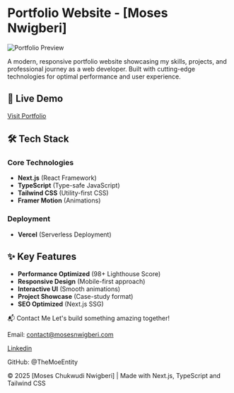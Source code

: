 # Portfolio Website - [Moses Nwigberi]

![Portfolio Preview](https://mosesnwigberi.com/portfolio.png)

A modern, responsive portfolio website showcasing my skills, projects, and professional journey as a web developer. Built with cutting-edge technologies for optimal performance and user experience.

## 🔗 Live Demo

[Visit Portfolio](https://mosesnwigberi.com/)

## 🛠 Tech Stack

### Core Technologies

- **Next.js** (React Framework)
- **TypeScript** (Type-safe JavaScript)
- **Tailwind CSS** (Utility-first CSS)
- **Framer Motion** (Animations)

### Deployment

- **Vercel** (Serverless Deployment)

## ✨ Key Features

- **Performance Optimized** (98+ Lighthouse Score)
- **Responsive Design** (Mobile-first approach)
- **Interactive UI** (Smooth animations)
- **Project Showcase** (Case-study format)
- **SEO Optimized** (Next.js SSG)

📬 Contact Me
Let's build something amazing together!

Email: contact@mosesnwigberi.com

[Linkedin](https://wwww.linkedin.com/in/nwigberi-moses)

GitHub: @TheMoeEntity

© 2025 [Moses Chukwudi Nwigberi] | Made with Next.js, TypeScript and Tailwind CSS
